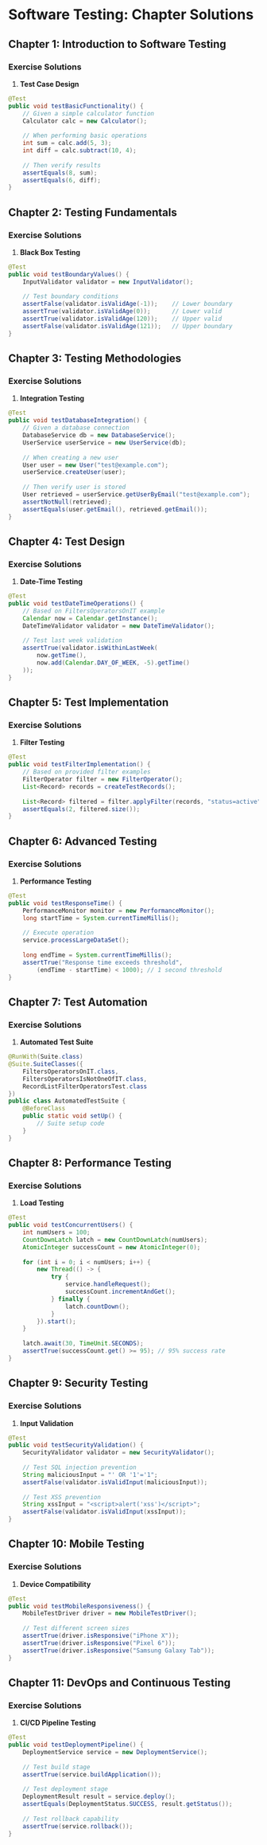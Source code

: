 # Software Testing: Chapter Solutions

## Chapter 1: Introduction to Software Testing
### Exercise Solutions
1. **Test Case Design**
```java
@Test
public void testBasicFunctionality() {
    // Given a simple calculator function
    Calculator calc = new Calculator();
    
    // When performing basic operations
    int sum = calc.add(5, 3);
    int diff = calc.subtract(10, 4);
    
    // Then verify results
    assertEquals(8, sum);
    assertEquals(6, diff);
}
```

## Chapter 2: Testing Fundamentals
### Exercise Solutions
1. **Black Box Testing**
```java
@Test
public void testBoundaryValues() {
    InputValidator validator = new InputValidator();
    
    // Test boundary conditions
    assertFalse(validator.isValidAge(-1));    // Lower boundary
    assertTrue(validator.isValidAge(0));      // Lower valid
    assertTrue(validator.isValidAge(120));    // Upper valid
    assertFalse(validator.isValidAge(121));   // Upper boundary
}
```

## Chapter 3: Testing Methodologies
### Exercise Solutions
1. **Integration Testing**
```java
@Test
public void testDatabaseIntegration() {
    // Given a database connection
    DatabaseService db = new DatabaseService();
    UserService userService = new UserService(db);
    
    // When creating a new user
    User user = new User("test@example.com");
    userService.createUser(user);
    
    // Then verify user is stored
    User retrieved = userService.getUserByEmail("test@example.com");
    assertNotNull(retrieved);
    assertEquals(user.getEmail(), retrieved.getEmail());
}
```

## Chapter 4: Test Design
### Exercise Solutions
1. **Date-Time Testing**
```java
@Test
public void testDateTimeOperations() {
    // Based on FiltersOperatorsOnIT example
    Calendar now = Calendar.getInstance();
    DateTimeValidator validator = new DateTimeValidator();
    
    // Test last week validation
    assertTrue(validator.isWithinLastWeek(
        now.getTime(),
        now.add(Calendar.DAY_OF_WEEK, -5).getTime()
    ));
}
```

## Chapter 5: Test Implementation
### Exercise Solutions
1. **Filter Testing**
```java
@Test
public void testFilterImplementation() {
    // Based on provided filter examples
    FilterOperator filter = new FilterOperator();
    List<Record> records = createTestRecords();
    
    List<Record> filtered = filter.applyFilter(records, "status=active");
    assertEquals(2, filtered.size());
}
```

## Chapter 6: Advanced Testing
### Exercise Solutions
1. **Performance Testing**
```java
@Test
public void testResponseTime() {
    PerformanceMonitor monitor = new PerformanceMonitor();
    long startTime = System.currentTimeMillis();
    
    // Execute operation
    service.processLargeDataSet();
    
    long endTime = System.currentTimeMillis();
    assertTrue("Response time exceeds threshold",
        (endTime - startTime) < 1000); // 1 second threshold
}
```

## Chapter 7: Test Automation
### Exercise Solutions
1. **Automated Test Suite**
```java
@RunWith(Suite.class)
@Suite.SuiteClasses({
    FiltersOperatorsOnIT.class,
    FiltersOperatorsIsNotOneOfIT.class,
    RecordListFilterOperatorsTest.class
})
public class AutomatedTestSuite {
    @BeforeClass
    public static void setUp() {
        // Suite setup code
    }
}
```

## Chapter 8: Performance Testing
### Exercise Solutions
1. **Load Testing**
```java
@Test
public void testConcurrentUsers() {
    int numUsers = 100;
    CountDownLatch latch = new CountDownLatch(numUsers);
    AtomicInteger successCount = new AtomicInteger(0);
    
    for (int i = 0; i < numUsers; i++) {
        new Thread(() -> {
            try {
                service.handleRequest();
                successCount.incrementAndGet();
            } finally {
                latch.countDown();
            }
        }).start();
    }
    
    latch.await(30, TimeUnit.SECONDS);
    assertTrue(successCount.get() >= 95); // 95% success rate
}
```

## Chapter 9: Security Testing
### Exercise Solutions
1. **Input Validation**
```java
@Test
public void testSecurityValidation() {
    SecurityValidator validator = new SecurityValidator();
    
    // Test SQL injection prevention
    String maliciousInput = "' OR '1'='1";
    assertFalse(validator.isValidInput(maliciousInput));
    
    // Test XSS prevention
    String xssInput = "<script>alert('xss')</script>";
    assertFalse(validator.isValidInput(xssInput));
}
```

## Chapter 10: Mobile Testing
### Exercise Solutions
1. **Device Compatibility**
```java
@Test
public void testMobileResponsiveness() {
    MobileTestDriver driver = new MobileTestDriver();
    
    // Test different screen sizes
    assertTrue(driver.isResponsive("iPhone X"));
    assertTrue(driver.isResponsive("Pixel 6"));
    assertTrue(driver.isResponsive("Samsung Galaxy Tab"));
}
```

## Chapter 11: DevOps and Continuous Testing
### Exercise Solutions
1. **CI/CD Pipeline Testing**
```java
@Test
public void testDeploymentPipeline() {
    DeploymentService service = new DeploymentService();
    
    // Test build stage
    assertTrue(service.buildApplication());
    
    // Test deployment stage
    DeploymentResult result = service.deploy();
    assertEquals(DeploymentStatus.SUCCESS, result.getStatus());
    
    // Test rollback capability
    assertTrue(service.rollback());
}
```
